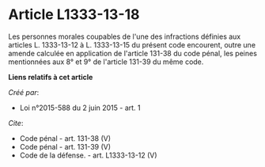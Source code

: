 # Article L1333-13-18

Les personnes morales coupables de l'une des infractions définies aux articles L. 1333-13-12 à L. 1333-13-15 du présent code
encourent, outre une amende calculée en application de l'article 131-38 du code pénal, les peines mentionnées aux 8° et 9° de
l'article 131-39 du même code.

**Liens relatifs à cet article**

_Créé par_:

  - Loi n°2015-588 du 2 juin 2015 - art. 1

_Cite_:

  - Code pénal - art. 131-38 (V)
  - Code pénal - art. 131-39 (V)
  - Code de la défense. - art. L1333-13-12 (V)
